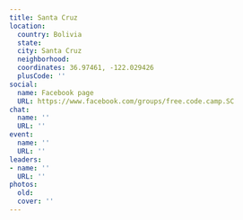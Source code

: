 ```yaml
---
title: Santa Cruz
location:
  country: Bolivia
  state: 
  city: Santa Cruz
  neighborhood: 
  coordinates: 36.97461, -122.029426
  plusCode: ''
social:
  name: Facebook page
  URL: https://www.facebook.com/groups/free.code.camp.SC
chat:
  name: ''
  URL: ''
event:
  name: ''
  URL: ''
leaders:
- name: ''
  URL: ''
photos:
  old: 
  cover: ''
---
```

